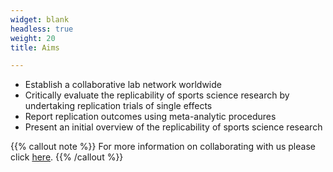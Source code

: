 ```yaml
---
widget: blank
headless: true
weight: 20
title: Aims

---
```


- Establish a collaborative lab network worldwide
- Critically evaluate the replicability of sports science research by undertaking replication trials of single effects
- Report replication outcomes using meta-analytic procedures
- Present an initial overview of the replicability of sports science research

{{% callout note %}}
For more information on collaborating with us please click [here](https://ssreplicationcentre.com/collaborate).
{{% /callout %}}